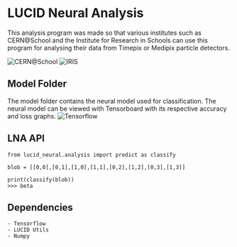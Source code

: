 # LUCID Neural Analysis
This analysis program was made so that various institutes such as CERN@School and the Institute for Research in Schools can use this program for analysing their data from Timepix or Medipix particle detectors.

![CERN@School](http://cernatschool.web.cern.ch/sites/cernatschool.web.cern.ch/files/images/logos/IRIS_logo_white-backing.JPG)
![IRIS](https://cernatschool.web.cern.ch/sites/all/themes/cern/img/cern-logo-large.png)

Model Folder
-------------
The model folder contains the neural model used for classification. The neural model can be viewed with Tensorboard with its respective accuracy and loss graphs.
![Tensorflow](https://lh3.googleusercontent.com/hIViPosdbSGUpLmPnP2WqL9EmvoVOXW7dy6nztmY5NZ9_u5lumMz4sQjjsBZ2QxjyZZCIPgucD2rhdL5uR7K0vLi09CEJYY=s688)

LNA API
--------
```
from lucid_neural.analysis import predict as classify

blob = [[0,0],[0,1],[1,0],[1,1],[0,2],[1,2],[0,3],[1,3]]

print(classify(blob))
>>> beta
```

Dependencies
------------
	- Tensorflow
	- LUCID Utils
	- Numpy